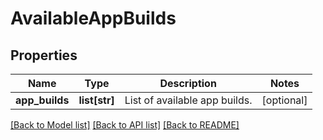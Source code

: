 # AvailableAppBuilds

## Properties
Name | Type | Description | Notes
------------ | ------------- | ------------- | -------------
**app_builds** | **list[str]** | List of available app builds. | [optional] 

[[Back to Model list]](../README.md#documentation-for-models) [[Back to API list]](../README.md#documentation-for-api-endpoints) [[Back to README]](../README.md)

